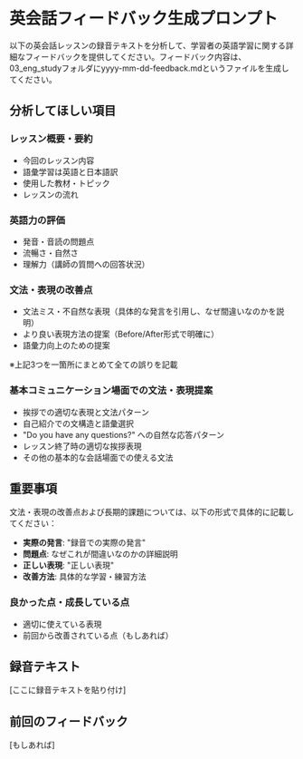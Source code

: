 # 英会話フィードバック生成プロンプト

以下の英会話レッスンの録音テキストを分析して、学習者の英語学習に関する詳細なフィードバックを提供してください。フィードバック内容は、03_eng_studyフォルダにyyyy-mm-dd-feedback.mdというファイルを生成してください。

## 分析してほしい項目

### レッスン概要・要約

- 今回のレッスン内容
- 語彙学習は英語と日本語訳
- 使用した教材・トピック
- レッスンの流れ

### 英語力の評価

- 発音・音読の問題点
- 流暢さ・自然さ
- 理解力（講師の質問への回答状況）

### 文法・表現の改善点

- 文法ミス・不自然な表現（具体的な発言を引用し、なぜ間違いなのかを説明）
- より良い表現方法の提案（Before/After形式で明確に）
- 語彙力向上のための提案

※上記3つを一箇所にまとめて全ての誤りを記載

### 基本コミュニケーション場面での文法・表現提案

- 挨拶での適切な表現と文法パターン
- 自己紹介での文構造と語彙選択
- "Do you have any questions?" への自然な応答パターン
- レッスン終了時の適切な挨拶表現
- その他の基本的な会話場面での使える文法

## 重要事項

文法・表現の改善点および長期的課題については、以下の形式で具体的に記載してください：

- **実際の発言**: "録音での実際の発言"
- **問題点**: なぜこれが間違いなのかの詳細説明
- **正しい表現**: "正しい表現"
- **改善方法**: 具体的な学習・練習方法

### 良かった点・成長している点

- 適切に使えている表現
- 前回から改善されている点（もしあれば）

## 録音テキスト

[ここに録音テキストを貼り付け]

## 前回のフィードバック

[もしあれば]
